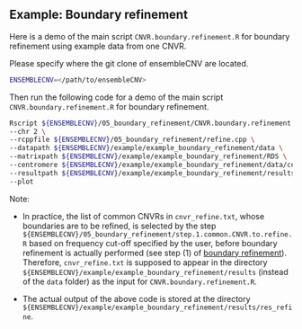 ## Example: Boundary refinement

Here is a demo of the main script `CNVR.boundary.refinement.R` for boundary refinement using example data from one CNVR.

Please specify where the git clone of ensembleCNV are located.
```sh
ENSEMBLECNV=</path/to/ensembleCNV>
```

Then run the following code for a demo of the main script `CNVR.boundary.refinement.R` for boundary refinement.
```sh
Rscript ${ENSEMBLECNV}/05_boundary_refinement/CNVR.boundary.refinement.R \
--chr 2 \
--rcppfile ${ENSEMBLECNV}/05_boundary_refinement/refine.cpp \
--datapath ${ENSEMBLECNV}/example/example_boundary_refinement/data \
--matrixpath ${ENSEMBLECNV}/example/example_boundary_refinement/RDS \
--centromere ${ENSEMBLECNV}/example/example_boundary_refinement/data/centromere_hg19.txt \
--resultpath ${ENSEMBLECNV}/example/example_boundary_refinement/results \
--plot
```

Note: 

- In practice, the list of common CNVRs in `cnvr_refine.txt`, whose boundaries are to be refined, is selected by the step `${ENSEMBLECNV}/05_boundary_refinement/step.1.common.CNVR.to.refine.R` based on frequency cut-off specified by the user, before boundary refinement is actually performed (see step (1) of [boundary refinement](https://github.com/HaoKeLab/ensembleCNV#5-boundary-refinement)). Therefore, `cnvr_refine.txt` is supposed to appear in the directory `${ENSEMBLECNV}/example/example_boundary_refinement/results` (instead of the `data` folder) as the input for `CNVR.boundary.refinement.R`. 

- The actual output of the above code is stored at the directory `${ENSEMBLECNV}/example/example_boundary_refinement/results/res_refine`.

